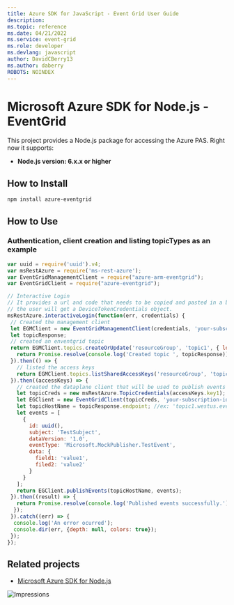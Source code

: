```yaml
---
title: Azure SDK for JavaScript - Event Grid User Guide
description: 
ms.topic: reference
ms.date: 04/21/2022
ms.service: event-grid
ms.role: developer
ms.devlang: javascript
author: DavidCBerry13
ms.author: daberry
ROBOTS: NOINDEX
---
```

# Microsoft Azure SDK for Node.js - EventGrid

This project provides a Node.js package for accessing the Azure PAS. Right now it supports:
- **Node.js version: 6.x.x or higher**

## How to Install

```bash
npm install azure-eventgrid
```

## How to Use

### Authentication, client creation and listing topicTypes as an example

 ```javascript
 var uuid = require('uuid').v4;
 var msRestAzure = require('ms-rest-azure');
 var EventGridManagementClient = require("azure-arm-eventgrid");
 var EventGridClient = require("azure-eventgrid");
 
 // Interactive Login
 // It provides a url and code that needs to be copied and pasted in a browser and authenticated over there. If successful, 
 // the user will get a DeviceTokenCredentials object.
 msRestAzure.interactiveLogin(function(err, credentials) {
  // Created the management client
  let EGMClient = new EventGridManagementClient(credentials, 'your-subscription-id');
  let topicResponse;
  // created an enventgrid topic
  return EGMClient.topics.createOrUpdate('resourceGroup', 'topic1', { location: 'westus' }).then((topicResponse) => {
    return Promise.resolve(console.log('Created topic ', topicResponse));
  }).then(() => {
    // listed the access keys
    return EGMClient.topics.listSharedAccessKeys('resourceGroup', 'topic1')
  }).then((accessKeys) => {
    // created the dataplane client that will be used to publish events
    let topicCreds = new msRestAzure.TopicCredentials(accessKeys.key1);
    let EGClient = new EventGridClient(topicCreds, 'your-subscription-id');
    let topicHostName = topicResponse.endpoint; //ex: 'topic1.westus.eventgrid.azure.net'
    let events = [
      {
        id: uuid(),
        subject: 'TestSubject',
        dataVersion: '1.0',
        eventType: 'Microsoft.MockPublisher.TestEvent',
        data: {
          field1: 'value1',
          filed2: 'value2'
        }
      }
    ];
    return EGClient.publishEvents(topicHostName, events);
  }).then((result) => {
    return Promise.resolve(console.log('Published events successfully.'));
   });
  }).catch((err) => {
   console.log('An error ocurred');
   console.dir(err, {depth: null, colors: true});
  });
});
```

## Related projects

- [Microsoft Azure SDK for Node.js](https://github.com/Azure/azure-sdk-for-node)


![Impressions](https://azure-sdk-impressions.azurewebsites.net/api/impressions/azure-sdk-for-node%2Flib%2Fservices%2Feventgrid%2FREADME.png)

